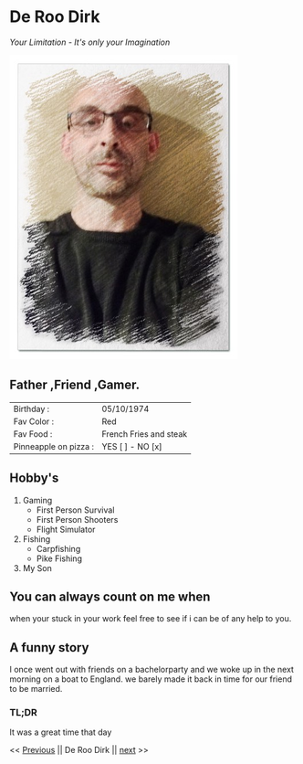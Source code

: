 # De Roo Dirk
*Your Limitation - It's only your Imagination*

![Drag Racing](https://raw.githubusercontent.com/DeRooDirk/markdown-challenge/main/assets/dirkkk.jpg)

## Father ,Friend ,Gamer.
| | | 
| --- | ---------- |
| Birthday : | 05/10/1974 |
| Fav Color : | Red | 
| Fav Food : | French Fries and steak | 
|Pinneapple on pizza : | YES [ ] - NO  [x]  | 


## Hobby's
1. Gaming
    - First Person Survival
    - First Person Shooters
    - Flight Simulator
2. Fishing
    - Carpfishing
    - Pike Fishing
3. My Son

## You can always count on me when

when your stuck in your work feel free to see if i can be of any help to you.

## A funny story

I once went out with friends on a bachelorparty and we woke up in the next morning on a boat to England. we barely made it back in time for our friend to be married.

### TL;DR 
 It was a great time that day 


<< [Previous](https://github.com/Ziges/Markdown-challenge) || De Roo Dirk || [next](www.facebook.com) >>
